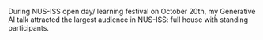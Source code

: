 During NUS-ISS open day/ learning festival on October 20th, my Generative AI talk attracted the largest audience in NUS-ISS: full house with standing participants.
